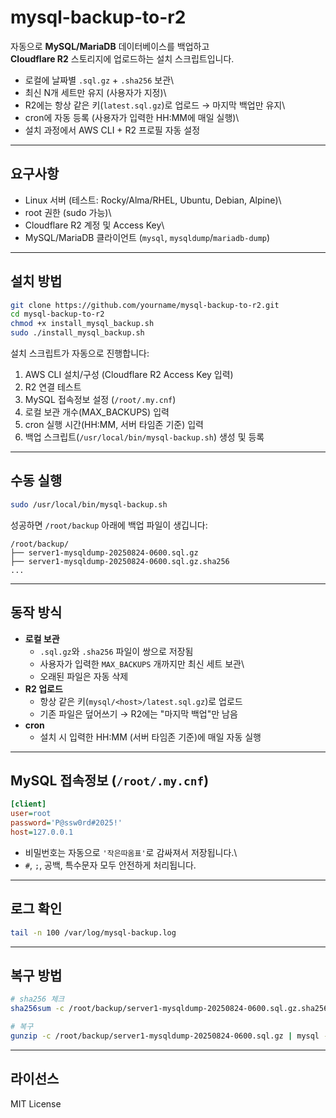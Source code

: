 # mysql-backup-to-r2

자동으로 **MySQL/MariaDB** 데이터베이스를 백업하고\
**Cloudflare R2** 스토리지에 업로드하는 설치 스크립트입니다.

- 로컬에 날짜별 `.sql.gz` + `.sha256` 보관\
- 최신 N개 세트만 유지 (사용자가 지정)\
- R2에는 항상 같은 키(`latest.sql.gz`)로 업로드 → 마지막 백업만 유지\
- cron에 자동 등록 (사용자가 입력한 HH:MM에 매일 실행)\
- 설치 과정에서 AWS CLI + R2 프로필 자동 설정

---

## 요구사항

- Linux 서버 (테스트: Rocky/Alma/RHEL, Ubuntu, Debian, Alpine)\
- root 권한 (sudo 가능)\
- Cloudflare R2 계정 및 Access Key\
- MySQL/MariaDB 클라이언트 (`mysql`, `mysqldump`/`mariadb-dump`)

---

## 설치 방법

```bash
git clone https://github.com/yourname/mysql-backup-to-r2.git
cd mysql-backup-to-r2
chmod +x install_mysql_backup.sh
sudo ./install_mysql_backup.sh
```

설치 스크립트가 자동으로 진행합니다:

1.  AWS CLI 설치/구성 (Cloudflare R2 Access Key 입력)
2.  R2 연결 테스트
3.  MySQL 접속정보 설정 (`/root/.my.cnf`)
4.  로컬 보관 개수(MAX_BACKUPS) 입력
5.  cron 실행 시간(HH:MM, 서버 타임존 기준) 입력
6.  백업 스크립트(`/usr/local/bin/mysql-backup.sh`) 생성 및 등록

---

## 수동 실행

```bash
sudo /usr/local/bin/mysql-backup.sh
```

성공하면 `/root/backup` 아래에 백업 파일이 생깁니다:

    /root/backup/
    ├── server1-mysqldump-20250824-0600.sql.gz
    ├── server1-mysqldump-20250824-0600.sql.gz.sha256
    ...

---

## 동작 방식

- **로컬 보관**
  - `.sql.gz`와 `.sha256` 파일이 쌍으로 저장됨
  - 사용자가 입력한 `MAX_BACKUPS` 개까지만 최신 세트 보관\
  - 오래된 파일은 자동 삭제
- **R2 업로드**
  - 항상 같은 키(`mysql/<host>/latest.sql.gz`)로 업로드
  - 기존 파일은 덮어쓰기 → R2에는 "마지막 백업"만 남음
- **cron**
  - 설치 시 입력한 HH:MM (서버 타임존 기준)에 매일 자동 실행

---

## MySQL 접속정보 (`/root/.my.cnf`)

```ini
[client]
user=root
password='P@ssw0rd#2025!'
host=127.0.0.1
```

- 비밀번호는 자동으로 `'작은따옴표'`로 감싸져서 저장됩니다.\
- `#`, `;`, 공백, 특수문자 모두 안전하게 처리됩니다.

---

## 로그 확인

```bash
tail -n 100 /var/log/mysql-backup.log
```

---

## 복구 방법

```bash
# sha256 체크
sha256sum -c /root/backup/server1-mysqldump-20250824-0600.sql.gz.sha256

# 복구
gunzip -c /root/backup/server1-mysqldump-20250824-0600.sql.gz | mysql --defaults-file=/root/.my.cnf
```

---

## 라이선스

MIT License
